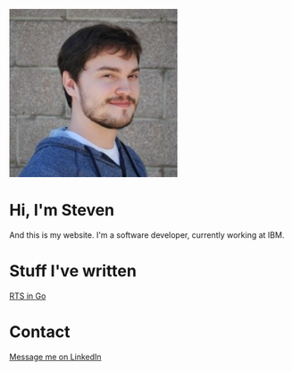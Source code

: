 ![Me](/me.jpg)

# Hi, I'm Steven
And this is my website. I'm a software developer, currently working at IBM.

# Stuff I've written
[RTS in Go](rts.md)

# Contact
[Message me on LinkedIn](https://www.linkedin.com/in/steven-c-whitehead/)

